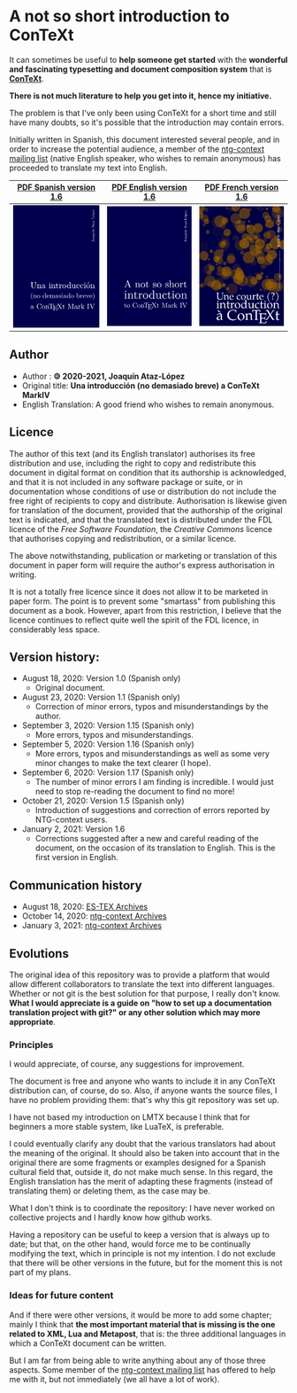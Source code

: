 # A not so short introduction to ConTeXt

It can sometimes be useful to **help someone get started** with the 
**wonderful and fascinating typesetting and document composition system** that is [**ConTeXt**](https://wiki.contextgarden.net).

**There is not much literature to help you get into it, hence my initiative.**

The problem is that I've only been using ConTeXt for a short time and still 
have many doubts, so it's possible that the introduction may contain 
errors. 

Initially written in Spanish, this document interested several people, and in 
order to increase the potential audience, a member of the [ntg-context mailing list]( https://mailman.ntg.nl/pipermail/ntg-context/)
(native English speaker, who wishes to remain anonymous) has proceeded to translate my text into English.

| [PDF Spanish version 1.6](es/introCTX_esp.pdf)   | [PDF English version 1.6](en/introCTX_eng.pdf)   | [PDF French version 1.6](fr/introCTX_fra.pdf)   |
|------------------------------------------------------------------------|----------------------------|----------------------------|
| [![PDF Spanish version 1.6](/es/introCTX_esp.png)](es/introCTX_esp.pdf) | [![PDF English version 1.6](/en/introCTX_eng.png)](en/introCTX_eng.pdf) | [![PDF French version 1.6](/fr/introCTX_fra.png)](fr/introCTX_fra.pdf) |

## Author

- Author : **🄯 2020-2021, Joaquín Ataz-López**
- Original title: **Una introducción (no demasiado breve) a ConTeXt MarkIV**
- English Translation: A good friend who wishes to remain anonymous.

## Licence

The author of this text (and its English translator) authorises its
free distribution and use, including the right to copy and
redistribute this document in digital format on condition that its
authorship is acknowledged, and that it is not included in any
software package or suite, or in documentation whose conditions of
use or distribution do not include the free right of recipients to
copy and distribute.  Authorisation is likewise given for
translation of the document, provided that the authorship of the
original text is indicated, and that the translated text is
distributed under the FDL licence of the *Free Software
Foundation*, the *Creative Commons* licence that authorises
copying and redistribution, or a similar licence.

The above notwithstanding, publication or marketing or translation
of this document in paper form will require the author's express
authorisation in writing.

It is not a totally free licence since it does not allow it to be
marketed in paper form. The point is to prevent some "smartass"
from publishing this document as a book. However, apart from this
restriction, I believe that the licence continues to reflect quite
well the spirit of the FDL licence, in considerably less space.

## Version history:

- August 18, 2020: Version 1.0  (Spanish only) 
  - Original document.
- August 23, 2020: Version 1.1  (Spanish only)
  - Correction of minor errors, typos and misunderstandings by the author.
- September 3, 2020: Version 1.15 (Spanish only) 
  - More errors, typos and misunderstandings.
- September 5, 2020: Version 1.16 (Spanish only) 
  - More errors, typos and misunderstandings as well as some very minor changes to make the text clearer (I hope).
- September 6, 2020: Version 1.17 (Spanish only) 
  - The number of minor errors I am finding is incredible. I would just need to stop re-reading the document to find no more!
- October 21, 2020: Version 1.5  (Spanish only)
  - Introduction of suggestions and correction of errors reported by NTG-context users.
- January 2, 2021: Version 1.6
  - Corrections suggested after a new and careful reading of the document, on the occasion of its translation to English. This is the first version in English.


## Communication history

- August 18, 2020:  [ES-TEX Archives](https://listserv.rediris.es/cgi-bin/wa?A2=ind2008&L=ES-TEX&P=24771)
- October 14, 2020: [ntg-context Archives](https://mailman.ntg.nl/pipermail/ntg-context/2020/thread.html#99759)
- January 3, 2021:  [ntg-context Archives](https://mailman.ntg.nl/pipermail/ntg-context/2021/thread.html#100880)

## Evolutions

The original idea of this repository was to provide a platform that would allow 
different collaborators to translate the text into different languages. 
Whether or not git is the best solution for that purpose, I really don't 
know. **What I would appreciate is a guide on "how to set up a documentation 
translation project with git?" or any other solution which may more appropriate**.

### Principles

I would appreciate, of course, any suggestions for improvement.

The document is free
and anyone who wants to include it in any ConTeXt distribution can, of course, do so. 
Also, if anyone wants the source files, I have no problem providing them: that's why this git repository was set up.

I have not based my introduction on LMTX
because I think that for beginners a more stable system, like LuaTeX, is preferable.

I could eventually clarify any doubt that the various translators 
had about the meaning of the original. It should also be taken into 
account that in the original there are some fragments or examples 
designed for a Spanish cultural field that, outside it, do not make much 
sense. In this regard, the English translation has the merit of adapting 
these fragments (instead of translating them) or deleting them, as the 
case may be.

What I don't think is to coordinate the repository: I have never worked 
on collective projects and I hardly know how github works.

Having a repository can be useful to keep a version that is always up to 
date; but that, on the other hand, would force me to be continually 
modifying the text, which in principle is not my intention. I do not 
exclude that there will be other versions in the future, but for the 
moment this is not part of my plans. 

### Ideas for future content

And if there were other versions, 
it would be more to add some chapter; mainly I think that
**the most important material that is missing is the one related to XML, Lua and Metapost**, 
that is: the three additional languages in which a ConTeXt document can be written. 

But I am far from being able to write anything 
about any of those three aspects. Some member of the [ntg-context mailing list]( https://mailman.ntg.nl/pipermail/ntg-context/) has offered to 
help me with it, but not immediately (we all have a lot of work).
